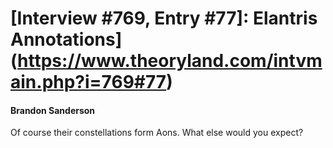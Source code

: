 # [Interview #769, Entry #77]: Elantris Annotations](https://www.theoryland.com/intvmain.php?i=769#77)

#### Brandon Sanderson

Of course their constellations form Aons. What else would you expect?

